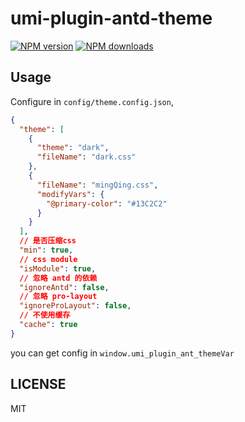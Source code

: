 <!-- @format -->

# umi-plugin-antd-theme

[![NPM version](https://img.shields.io/npm/v/umi-plugin-antd-theme.svg?style=flat)](https://npmjs.org/package/umi-plugin-antd-theme) [![NPM downloads](http://img.shields.io/npm/dm/umi-plugin-antd-theme.svg?style=flat)](https://npmjs.org/package/umi-plugin-antd-theme)

## Usage

Configure in `config/theme.config.json`,

```json
{
  "theme": [
    {
      "theme": "dark",
      "fileName": "dark.css"
    },
    {
      "fileName": "mingQing.css",
      "modifyVars": {
        "@primary-color": "#13C2C2"
      }
    }
  ],
  // 是否压缩css
  "min": true,
  // css module
  "isModule": true,
  // 忽略 antd 的依赖
  "ignoreAntd": false,
  // 忽略 pro-layout
  "ignoreProLayout": false,
  // 不使用缓存
  "cache": true
}
```

you can get config in `window.umi_plugin_ant_themeVar`

## LICENSE

MIT
